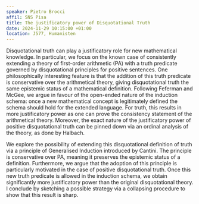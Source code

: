 ```yaml
---
speaker: Pietro Brocci
affil: SNS Pisa
title: The justificatory power of Disquotational Truth
date: 2024-11-29 10:15:00 +01:00
location: J577, Humanisten
---
```

Disquotational truth can play a justificatory role for new mathematical knowledge. In particular, we focus on the known case of consistently extending a theory of first-order arithmetic (PA)
with a truth predicate governed by disquotational principles for positive sentences. One philosophically interesting feature is that the
addition of this truth predicate is conservative over the arithmetical theory, giving disquotational truth the same epistemic status of a mathematical definition.
Following Feferman and McGee, we argue in favour of the open-ended nature of the induction schema: once a new
mathematical concept is legitimately defined the schema should hold for the extended language. For truth, this results in more justificatory power as one can prove the consistency statement of the arithmetical theory.
Moreover, the exact nature of the justificatory power of positive disquotational truth can be pinned down via an ordinal analysis of the theory, as done by Halbach.

<!--more-->

We explore the possibility of extending this disquotational definition of truth via a principle of Generalised Induction introduced by Cantini. The principle is conservative
over PA, meaning it preserves the epistemic status of a definition. Furthermore, we argue that the adoption of this principle is particularly motivated in the case of positive disquotational truth. Once this new truth predicate is allowed in the induction schema, we obtain significantly more justificatory power than the original disquotational theory. I conclude by sketching a possible
strategy via a collapsing procedure to show that this result is sharp. 